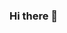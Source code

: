### Hi there 👋

<!--
**Ketan-0dev/Ketan-0dev** is a ✨ _special_ ✨ repository because its `README.md` (this file) appears on your GitHub profile.

Here are some ideas to get you started:

- 🔭 I’m currently working on ...
- 🌱 I’m currently learning web development.
- 👯 I’m looking to collaborate on ...
- 🤔 I’m looking for help with experience people.
- 💬 Ask me about ...
- 📫 How to reach me: ketankm396@gmail.com.
- 😄 Pronouns: ...
- ⚡ Fun fact: ...
-->
